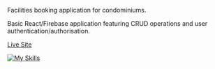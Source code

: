 Facilities booking application for condominiums.

Basic React/Firebase application featuring CRUD operations and user authentication/authorisation.

[Live Site](https://facilities-booker.web.app/)

[![My Skills](https://skillicons.dev/icons?i=react,firebase)](https://skillicons.dev)
